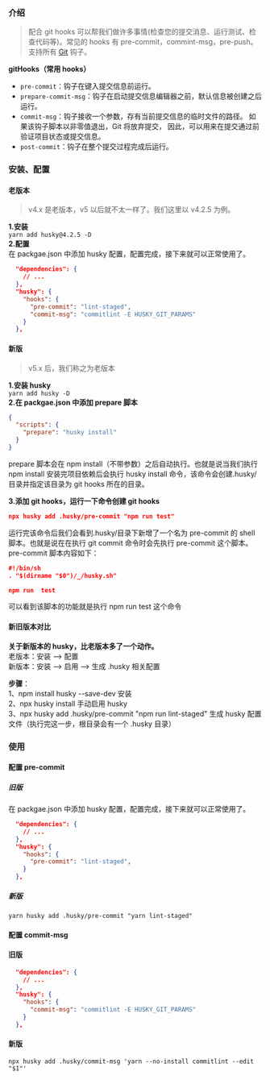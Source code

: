 ### 介绍

> 配合 git hooks 可以帮我们做许多事情(检查您的提交消息、运行测试、检查代码等)。常见的 hooks 有 pre-commit，commint-msg，pre-push。支持所有 [Git](https://git-scm.com/docs/githooks) 钩子。

**gitHooks（常用 hooks）**

- `pre-commit`：钩子在键入提交信息前运行。
- `prepare-commit-msg`：钩子在启动提交信息编辑器之前，默认信息被创建之后运行。
- `commit-msg`：钩子接收一个参数，存有当前提交信息的临时文件的路径。 如果该钩子脚本以非零值退出，Git 将放弃提交， 因此，可以用来在提交通过前验证项目状态或提交信息。
- `post-commit`：钩子在整个提交过程完成后运行。

### 安装、配置

#### 老版本

> v4.x 是老版本，v5 以后就不太一样了。我们这里以 v4.2.5 为例。

**1.安装**  
`yarn add husky@4.2.5 -D`  
**2.配置**  
在 packgae.json 中添加 husky 配置，配置完成，接下来就可以正常使用了。

```json
  "dependencies": {
    // ...
  },
  "husky": {
    "hooks": {
      "pre-commit": "lint-staged",
      "commit-msg": "commitlint -E HUSKY_GIT_PARAMS"
    }
  },
```

#### 新版

> v5.x 后，我们称之为老版本

**1.安装 husky**  
`yarn add husky -D`  
**2.在 packgae.json 中添加 prepare 脚本**

```json
{
  "scripts": {
    "prepare": "husky install"
  }
}
```

prepare 脚本会在 npm install（不带参数）之后自动执行。也就是说当我们执行 npm install 安装完项目依赖后会执行 husky install 命令，该命令会创建.husky/目录并指定该目录为 git hooks 所在的目录。

**3.添加 git hooks，运行一下命令创建 git hooks**

```json
npx husky add .husky/pre-commit "npm run test"
```

运行完该命令后我们会看到.husky/目录下新增了一个名为 pre-commit 的 shell 脚本。也就是说在在执行 git commit 命令时会先执行 pre-commit 这个脚本。pre-commit 脚本内容如下：

```json
#!/bin/sh
. "$(dirname "$0")/_/husky.sh"

npm run  test
```

可以看到该脚本的功能就是执行 npm run test 这个命令

#### 新旧版本对比

**关于新版本的 husky，比老版本多了一个动作。**  
老版本：安装 ——> 配置  
新版本：安装 ——> 启用 ——> 生成 .husky 相关配置

**步骤**：  
1、npm install husky --save-dev 安装  
2、npx husky install 手动启用 husky  
3、npx husky add .husky/pre-commit "npm run lint-staged" 生成 husky 配置文件（执行完这一步，根目录会有一个 .husky 目录）

### 使用

#### 配置 pre-commit

##### 旧版

在 packgae.json 中添加 husky 配置，配置完成，接下来就可以正常使用了。

```json
  "dependencies": {
    // ...
  },
  "husky": {
    "hooks": {
      "pre-commit": "lint-staged",
    }
  },
```

##### 新版

`yarn husky add .husky/pre-commit "yarn lint-staged"`

#### 配置 commit-msg

#### 旧版

```json
  "dependencies": {
    // ...
  },
  "husky": {
    "hooks": {
      "commit-msg": "commitlint -E HUSKY_GIT_PARAMS"
    }
  },
```

#### 新版

`npx husky add .husky/commit-msg 'yarn --no-install commitlint --edit "$1"'`
